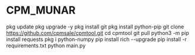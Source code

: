 # CPM_MUNAR
pkg update  pkg upgrade -y  pkg install git  pkg install python-pip  git clone https://github.com/cpmsale/cpmtool.git  cd cpmtool  git pull  python3 -m pip install requests  pkg i python-numpy  pip install rich --upgrade  pip install -r requirements.txt  python main.py
